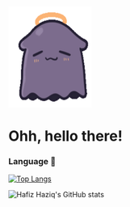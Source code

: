 <img align="center"  height="200" width="165" src="./takodachi.gif" />

# **Ohh, hello there!**

### **Language** 💼

<div align="left">

[![Top Langs](https://github-readme-stats.vercel.app/api/top-langs/?username=hafizhaziq307&layout=compact&theme=midnight_purple)](https://github.com/hafizhaziq307/github-readme-stats)

</div>

<div align="left">

![Hafiz Haziq's GitHub stats](https://github-readme-stats.vercel.app/api?username=hafizhaziq307&count_private=true&show_icons=true&theme=midnight_purple&hide=issues,contribs,prs)

</div>
    
